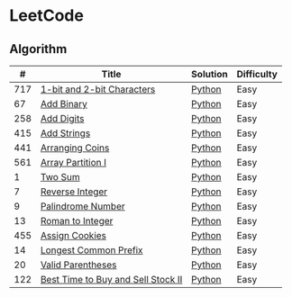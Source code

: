 # LeetCode

## Algorithm  

\# | Title         | Solution | Difficulty  
-- | ------------- | -------- | ----------  
717 | [1-bit and 2-bit Characters](https://leetcode.com/problems/1-bit-and-2-bit-characters/) | [Python](./algorithms/python/1BitAnd2BitCharacters.py) | Easy
67 | [Add Binary](https://leetcode.com/problems/add-binary/) | [Python](./algorithms/python/AddBinary.py) | Easy
258 | [Add Digits](https://leetcode.com/problems/add-digits/) | [Python](./algorithms/python/AddDigits.py) | Easy
415 | [Add Strings](https://leetcode.com/problems/add-strings/) | [Python](./algorithms/python/AddStrings.py) | Easy
441 | [Arranging Coins](https://leetcode.com/problems/arranging-coins/) | [Python](./algorithms/python/ArrangingCoins.py) | Easy
561 | [Array Partition I](https://leetcode.com/problems/array-partition-i/) | [Python](./algorithms/python/ArrayPartitionI.py) | Easy
1 | [Two Sum](https://leetcode.com/problems/two-sum/) | [Python](./algorithms/python/TwoSum.py) | Easy
7 | [Reverse Integer](https://leetcode.com/problems/reverse-integer/) | [Python](./algorithms/python/ReverseInteger.py) | Easy
9 | [Palindrome Number](https://leetcode.com/problems/palindrome-number/) | [Python](./algorithms/python/PalindromeNumber.py) | Easy
13 | [Roman to Integer](https://leetcode.com/problems/roman-to-integer/) | [Python](./algorithms/python/RomanToInteger.py) | Easy
455 | [Assign Cookies](https://leetcode.com/problems/assign-cookies/) | [Python](./algorithms/python/AssignCookies.py) | Easy
14 | [Longest Common Prefix](https://leetcode.com/problems/longest-common-prefix/) | [Python](./algorithms/python/LongestCommonPrefix.py) | Easy
20 | [Valid Parentheses](https://leetcode.com/problems/valid-parentheses/) | [Python](./algorithms/python/ValidParentheses.py) | Easy
122 | [Best Time to Buy and Sell Stock II](https://leetcode.com/problems/best-time-to-buy-and-sell-stock-ii/) | [Python](./algorithms/python/BestTimeToBuyAndSellStockII.py) | Easy
